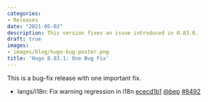 ```yaml
---
categories:
- Releases
date: "2021-05-02"
description: This version fixes an issue introduced in 0.83.0.
draft: true
images:
- images/blog/hugo-bug-poster.png
title: 'Hugo 0.83.1: One Bug Fix'
---
```


	

This is a bug-fix release with one important fix.

* langs/i18n: Fix warning regression in i18n [ececd1b1](https://github.com/gohugoio/hugo/commit/ececd1b122c741567a80acd8d60ccd6356fa5323) [@bep](https://github.com/bep) [#8492](https://github.com/gohugoio/hugo/issues/8492)



